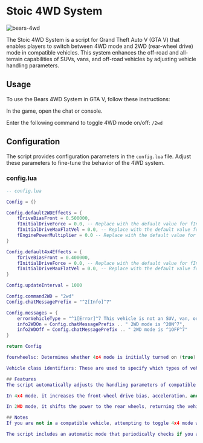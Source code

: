 # Stoic 4WD System
![bears-4wd](https://github.com/YourGitHubUsername/your-repo-name/path/to/your/image.png)

The Stoic 4WD System is a script for Grand Theft Auto V (GTA V) that enables players to switch between 4WD mode and 2WD (rear-wheel drive) mode in compatible vehicles. This system enhances the off-road and all-terrain capabilities of SUVs, vans, and off-road vehicles by adjusting vehicle handling parameters.

## Usage
To use the Bears 4WD System in GTA V, follow these instructions:

In the game, open the chat or console.

Enter the following command to toggle 4WD mode on/off: `/2wd`

## Configuration
The script provides configuration parameters in the `config.lua` file. Adjust these parameters to fine-tune the behavior of the 4WD system.

### config.lua
```lua
-- config.lua

Config = {}

Config.default2WDEffects = {
    fDriveBiasFront = 0.500000,
    fInitialDriveForce = 0.0, -- Replace with the default value for fInitialDriveForce
    fInitialDriveMaxFlatVel = 0.0, -- Replace with the default value for fInitialDriveMaxFlatVel
    fEnginePowerMultiplier = 0.0 -- Replace with the default value for fEnginePowerMultiplier
}

Config.default4x4Effects = {
    fDriveBiasFront = 0.400000,
    fInitialDriveForce = 0.0, -- Replace with the default value for fInitialDriveForce
    fInitialDriveMaxFlatVel = 0.0, -- Replace with the default value for fInitialDriveMaxFlatVel
}

Config.updateInterval = 1000

Config.command2WD = "2wd"
Config.chatMessagePrefix = "^2[Info]^7"

Config.messages = {
    errorVehicleType = "^1[Error]^7 This vehicle is not an SUV, van, or off-road vehicle",
    info2WDOn = Config.chatMessagePrefix .. " 2WD mode is ^2ON^7",
    info2WDOff = Config.chatMessagePrefix .. " 2WD mode is ^1OFF^7"
}

return Config

fourwheelsc: Determines whether 4x4 mode is initially turned on (true) or off (false) when you start the game.

Vehicle class identifiers: These are used to specify which types of vehicles are compatible with the 4x4 system. By default, it includes SUVs, off-road vehicles, vans, and Class 8 vehicles. You can modify these class identifiers to include or exclude specific vehicle types.

## Features
The script automatically adjusts the handling parameters of compatible vehicles when you enter them.

In 4x4 mode, it increases the front-wheel drive bias, acceleration, and top speed, providing better off-road performance.

In 2WD mode, it shifts the power to the rear wheels, returning the vehicle to its default handling characteristics.

## Notes
If you are not in a compatible vehicle, attempting to toggle 4x4 mode will display an error message.

The script includes an automatic mode that periodically checks if you are in a compatible vehicle and applies the appropriate mode (4x4 or 2WD) based on the current setting.
